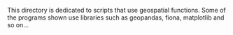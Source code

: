 This directory is dedicated to scripts that use geospatial functions. 
Some of the programs shown use libraries such as geopandas, fiona, matplotlib and so on...
